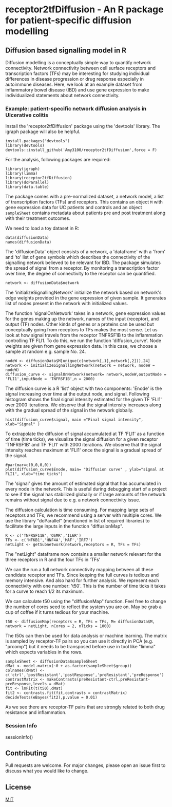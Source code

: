 # receptor2tfDiffusion - An R package for patient-specific diffusion modelling

## Diffusion based signalling model in R

Diffusion modelling is a conceptually simple way to quantify network connectivity. Network connectivity between cell surface receptors and transcription factors (TFs) may be interesting for studying individual differences in disease progression or drug response especially in autoimmune diseases. Here, we look at an example dataset from inflammatory bowel disease (IBD) and use gene expression to make individualized statements about network connectivity.

### Example: patient-specific network diffusion analysis in Ulcerative colitis 

Install the 'receptor2tfDiffusion' package using the 'devtools' library. The igraph package will also be helpful.

```
install.packages("devtools")
library(devtools)
devtools::install_github('Amy3100/receptor2tfDiffusion',force = F)
```

For the analysis, following packages are required:

```
library(igraph)
library(limma)
library(receptor2tfDiffusion)
library(doParallel)
library(data.table)
```
The package comes with a pre-normalized dataset, a network model, a list of transcription factors (TFs) and receptors. This contains an object `M` with gene expression data for UC patients and controls and an object `sampleSheet` contains metadata about patients pre and post treatment along with their treatment outcomes.

We need to load a toy dataset in R:

```
data(diffusionData)
names(diffusionData)
```

The 'diffusionData' object consists of a network, a 'dataframe' with a 'from' and 'to' list of gene symbols which describes the connectivity of the signalling network believed to be relevant for IBD. The package simulates the spread of signal from a receptor. By monitoring a transcription factor over time, the degree of connectivity to the receptor can be quantified. 

```
network <- diffusionData$network 
```
The 'initializeSignallingNetwork' initialize the network based on network's edge weights provided in the gene expression of given sample. It generates list of nodes present in the network with initialized values. 

The function 'signalOnNetwork' takes in a network, gene expression values for the genes making up the network, names of the input (receptor), and output (TF) nodes. Other kinds of genes or a proteins can be used but conceptually going from receptors to TFs makes the most sense. Let us look at how signal travels from the receptor TNFRSF1B to the inflammation controlling TF FLI1. To do this, we run the function 'diffusion_curve'. Node weights are given from gene expression data. In this case, we choose a sample at random e.g. sample No. 24.  

```
nodeW <- diffusionData$M[unique(c(network[,1],network[,2])),24]
network <- initializeSignallingNetwork(network = network, nodeW = nodeW)
diffusion_curve <- signalOnNetwork(network= network,nodeW,outputNode = 'FLI1',inputNode = 'TNFRSF1B',n = 2000)
```

The diffusion curve is a R 'list' object with two components: 'Enode' is the signal increasing over time at the output node, and signal. Following histogram shows the final signal intensity estimated for the given TF 'FLI1' over 2000 iterations. We observe that the signal intensity increases along with the gradual spread of the signal in the network globally.    

```
hist(diffusion_curve$signal, main ="Final signal intensity", xlab="Signal" )
```

To extrapolate the diffusion of signal accumulated at TF 'FLI1' as a function of time (time ticks), we visualize the signal diffusion for a given receptor 'TNFRSF1B' and TF 'FLI1' with 2000 iterations. We observe that the signal intensity reaches maximum at 'FLI1' once the signal is a gradual spread of the signal.  

```
#par(mar=c(0,0,0,0))
plot(diffusion_curve$Enode, main= "Diffusion curve" , ylab="signal at FLI1", xlab="time ticks")
```

The 'signal' gives the amount of estimated signal that has accumulated in every node in the network. This is useful during debugging start of a project to see if the signal has stabilized globally or if large amounts of the network remains without signal due to e.g. a network connectivity issue.

The diffusion calculation is time consuming. For mapping large sets of receptors and TFs, we recommend using a server with multiple cores. We use the library "doParallel" (mentioned in list of required libraries) to facilitate the large inputs in the function "diffusionMap".


```
R <- c('TNFRSF11B','OSMR','IL6R')
TFs <- c('NFKB1','HNF4A','MAF','IRF7')
netLight <- getSubnetwork(network,receptors = R, TFs = TFs)
```
The "netLight" dataframe now contains a smaller network relevant for the three receptors in R and the four TFs in 'TFs'

We can the run a full network connectivity mapping between all these candidate receptor and TFs. Since keeping the full curves is tedious and memory intensive. And also hard for further analysis. We represent each connectivity with one number: 't50'. This is the number of time ticks it takes for a curve to reach 1/2 its maximum. 

We can calculate t50 using the "diffusionMap" function. Feel free to change the number of cores seed to reflect the system you are on. May be grab a cup of coffee if it turns tedious for your machine. 
```
t50 <- diffusionMap(receptors = R, TFs = TFs, M= diffusionData$M, network = netLight, nCores = 2, nTicks = 1000) 
```

The t50s can then be used for data analysis or machine learning. The matrix is sampled by receptor-TF pairs so you can use it directly in PCA (e.g. "prcomp") but it needs to be transposed before use in tool like "limma" which expects variables in the rows.

```
sampleSheet <- diffusionData$sampleSheet
dMat <- model.matrix(~0 + as.factor(sampleSheet$group))
colnames(dMat) <- c('ctrl','postResistant','postResponse','preResistant','preResponse')
contrastMatrix <- makeContrasts(preResistant-ctrl,preResistant-preResponse,levels = dMat)
fit <- lmFit(t(t50),dMat)
fit2 <- contrasts.fit(fit,contrasts = contrastMatrix)
decideTests(eBayes(fit2),p.value = 0.01)
```
As we see there are receptor-TF pairs that are strongly related to both drug resistance and inflammation.

### Session Info
sessionInfo()

## Contributing
Pull requests are welcome. For major changes, please open an issue first to discuss what you would like to change.

## License
[MIT](https://choosealicense.com/licenses/mit/)
